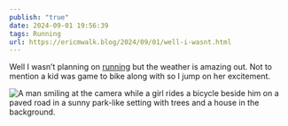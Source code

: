 ```yaml
---
publish: "true"
date: 2024-09-01 19:56:39
tags: Running
url: https://ericmwalk.blog/2024/09/01/well-i-wasnt.html
---
```


Well I wasn’t planning on [running](https://strava.com/activities/12301162081) but the weather is amazing out. Not to mention a kid was game to bike along with so I jump on her excitement.

![A man smiling at the camera while a girl rides a bicycle beside him on a paved road in a sunny park-like setting with trees and a house in the background.](https://ericmwalk.blog/uploads/2024/img-1764.jpeg)